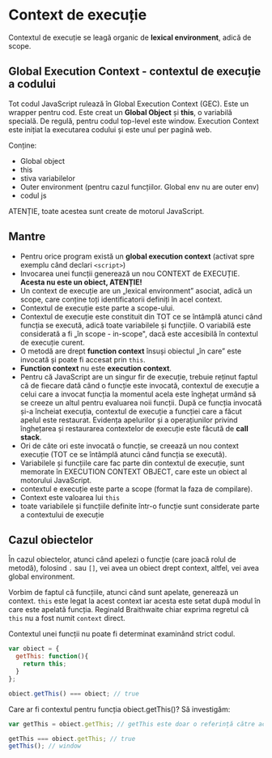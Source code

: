 # Context de execuție

Contextul de execuție se leagă organic de **lexical environment**, adică de scope.

## Global Execution Context - contextul de execuție a codului

Tot codul JavaScript rulează în Global Execution Context (GEC). Este un wrapper pentru cod.
Este creat un **Global Object** și **this**, o variabilă specială. De regulă, pentru codul top-level este window.
Execution Context este inițiat la executarea codului și este unul per pagină web.

Conține:
- Global object
- this
- stiva variabilelor
- Outer environment (pentru cazul funcțiilor. Global env nu are outer env)
- codul js

ATENȚIE, toate acestea sunt create de motorul JavaScript.

## Mantre

- Pentru orice program există un **global execution context** (activat spre exemplu când declari `<script>`)
- Invocarea unei funcții generează un nou CONTEXT de EXECUȚIE. **Acesta nu este un obiect, ATENȚIE!**
- Un context de execuție are un „lexical environment” asociat, adică un scope, care conține toți identificatorii definiți în acel context.
- Contextul de execuție este parte a scope-ului.
- Contextul de execuție este constituit din TOT ce se întâmplă atunci când funcția se execută, adică toate variabilele și funcțiile. O variabilă este considerată a fi „în scope - in-scope", dacă este accesibilă în contextul de execuție curent.
- O metodă are drept **function context** însuși obiectul „în care” este invocată și poate fi accesat prin `this`.
- **Function context** nu este **execution context**.
- Pentru că JavaScript are un singur fir de execuție, trebuie reținut faptul că de fiecare dată când o funcție este invocată, contextul de execuție a celui care a invocat funcția la momentul acela este înghețat urmând să se creeze un altul pentru evaluarea noii funcții. După ce funcția invocată și-a încheiat execuția, contextul de execuție a funcției care a făcut apelul este restaurat. Evidența apelurilor și a operațiunilor privind înghețarea și restaurarea contextelor de execuție este făcută de **call stack**.
- Ori de câte ori este invocată o funcție, se creează un nou context execuție (TOT ce se întâmplă atunci când funcția se execută).
- Variabilele și funcțiile care fac parte din contextul de execuție, sunt memorate în EXECUTION CONTEXT OBJECT, care este un obiect al motorului JavaScript.
- contextul e execuție este parte a scope (format la faza de compilare).
- Context este valoarea lui `this`
- toate variabilele și funcțiile definite într-o funcție sunt considerate parte a contextului de execuție

## Cazul obiectelor

În cazul obiectelor, atunci când apelezi o funcție (care joacă rolul de metodă), folosind `.` sau `[]`, vei avea un obiect drept context, altfel, vei avea global environment.

Vorbim de faptul că funcțiile, atunci când sunt apelate, generează un context. `this` este legat la acest context iar acesta este setat după modul în care este apelată funcția. Reginald Braithwaite chiar exprima regretul că `this` nu a fost numit `context` direct.

Contextul unei funcții nu poate fi determinat examinând strict codul.

```js
var obiect = {
  getThis: function(){
    return this;
  }
};

obiect.getThis() === obiect; // true
```

Care ar fi contextul pentru funcția obiect.getThis()? Să investigăm:

```js
var getThis = obiect.getThis; // getThis este doar o referință către aceeași funcție

getThis === obiect.getThis; // true
getThis(); // window
```
